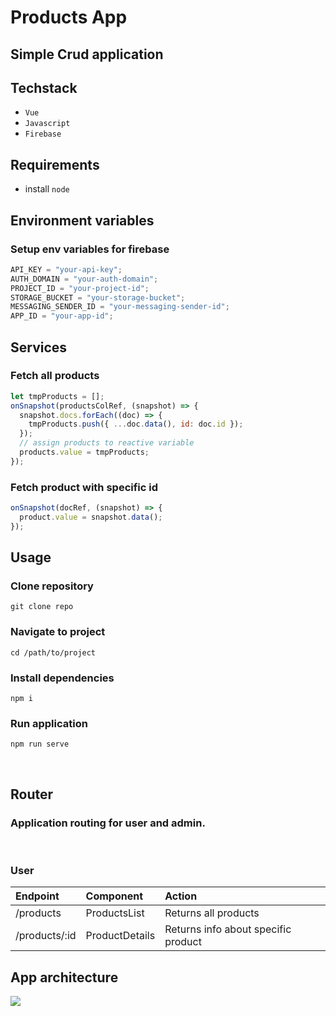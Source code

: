 # Products App

## Simple Crud application

## Techstack

- `Vue`
- `Javascript`
- `Firebase`

## Requirements

- install `node`

## Environment variables

### Setup env variables for firebase

```javascript
API_KEY = "your-api-key";
AUTH_DOMAIN = "your-auth-domain";
PROJECT_ID = "your-project-id";
STORAGE_BUCKET = "your-storage-bucket";
MESSAGING_SENDER_ID = "your-messaging-sender-id";
APP_ID = "your-app-id";
```

## Services

### Fetch all products

```javascript
let tmpProducts = [];
onSnapshot(productsColRef, (snapshot) => {
  snapshot.docs.forEach((doc) => {
    tmpProducts.push({ ...doc.data(), id: doc.id });
  });
  // assign products to reactive variable
  products.value = tmpProducts;
});
```

### Fetch product with specific id

```javascript
onSnapshot(docRef, (snapshot) => {
  product.value = snapshot.data();
});
```

## Usage

### Clone repository

```
git clone repo
```

### Navigate to project

```
cd /path/to/project
```

### Install dependencies

```
npm i
```

### Run application

```
npm run serve
```

<br />

## Router

### Application routing for user and admin.

<br />

### User

| Endpoint      | Component      | Action                              |
| :------------ | :------------- | :---------------------------------- |
| /products     | ProductsList   | Returns all products                |
| /products/:id | ProductDetails | Returns info about specific product |

## App architecture

[![](https://mermaid.ink/img/pako:eNo1jksOgzAMRK9ieQ0XyKISlPYCrdQFYeESU6KSBIWwQMDd6_68Go3ePHnFNhhGhY9IYw_XSnuQK-rjYNknuPG9gTw_wNZxanswlGiDsj7byFMKkZvPoPwy0o3BT7xBgRk6jo6sEfn6hjSmnh1rVBINxadG7Xfh5lGsfDJWfKg6GibOkOYULotvUaU48x-qLMmj7kftL-nDP1k)](https://mermaid.live/edit#pako:eNo1jksOgzAMRK9ieQ0XyKISlPYCrdQFYeESU6KSBIWwQMDd6_68Go3ePHnFNhhGhY9IYw_XSnuQK-rjYNknuPG9gTw_wNZxanswlGiDsj7byFMKkZvPoPwy0o3BT7xBgRk6jo6sEfn6hjSmnh1rVBINxadG7Xfh5lGsfDJWfKg6GibOkOYULotvUaU48x-qLMmj7kftL-nDP1k)
